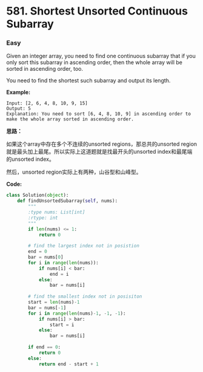 # 581. Shortest Unsorted Continuous Subarray
### Easy

Given an integer array, you need to find one continuous subarray that if you only sort this subarray in ascending order, then the whole array will be sorted in ascending order, too.

You need to find the shortest such subarray and output its length.

**Example:**

```
Input: [2, 6, 4, 8, 10, 9, 15]
Output: 5
Explanation: You need to sort [6, 4, 8, 10, 9] in ascending order to make the whole array sorted in ascending order.
```

**思路：**

如果这个array中存在多个不连续的unsorted regions，那总共的unsorted region就是最头加上最尾。所以实际上这道题就是找最开头的unsorted index和最尾端的unsorted index。

然后，unsorted region实际上有两种，山谷型和山峰型。



**Code:**
```python
class Solution(object):
    def findUnsortedSubarray(self, nums):
        """
        :type nums: List[int]
        :rtype: int
        """
        if len(nums) <= 1:
            return 0
        
        # find the largest index not in posistion
        end = 0
        bar = nums[0]
        for i in range(len(nums)):
            if nums[i] < bar:
                end = i
            else:
                bar = nums[i]
        
        # find the smallest index not in posisiton
        start = len(nums)-1
        bar = nums[-1]
        for i in range(len(nums)-1, -1, -1):
            if nums[i] > bar:
                start = i
            else:
                bar = nums[i]
        
        if end == 0:
            return 0
        else:
            return end - start + 1
```